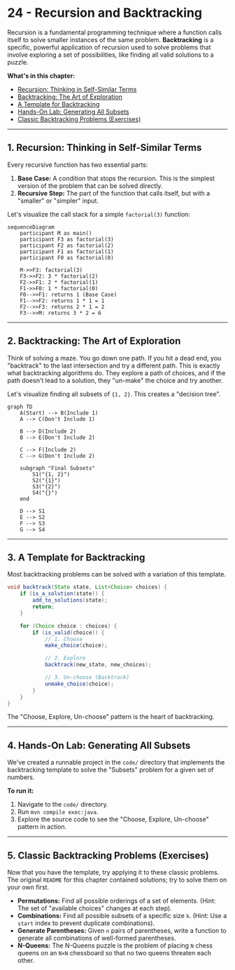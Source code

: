 # 24 - Recursion and Backtracking

Recursion is a fundamental programming technique where a function calls itself to solve smaller instances of the same problem. **Backtracking** is a specific, powerful application of recursion used to solve problems that involve exploring a set of possibilities, like finding all valid solutions to a puzzle.

**What's in this chapter:**
*   [Recursion: Thinking in Self-Similar Terms](#1-recursion-thinking-in-self-similar-terms)
*   [Backtracking: The Art of Exploration](#2-backtracking-the-art-of-exploration)
*   [A Template for Backtracking](#3-a-template-for-backtracking)
*   [Hands-On Lab: Generating All Subsets](#4-hands-on-lab-generating-all-subsets)
*   [Classic Backtracking Problems (Exercises)](#5-classic-backtracking-problems-exercises)

---

## 1. Recursion: Thinking in Self-Similar Terms

Every recursive function has two essential parts:
1.  **Base Case:** A condition that stops the recursion. This is the simplest version of the problem that can be solved directly.
2.  **Recursive Step:** The part of the function that calls itself, but with a "smaller" or "simpler" input.

Let's visualize the call stack for a simple `factorial(3)` function:

```mermaid
sequenceDiagram
    participant M as main()
    participant F3 as factorial(3)
    participant F2 as factorial(2)
    participant F1 as factorial(1)
    participant F0 as factorial(0)

    M->>F3: factorial(3)
    F3->>F2: 3 * factorial(2)
    F2->>F1: 2 * factorial(1)
    F1->>F0: 1 * factorial(0)
    F0-->>F1: returns 1 (Base Case)
    F1-->>F2: returns 1 * 1 = 1
    F2-->>F3: returns 2 * 1 = 2
    F3-->>M: returns 3 * 2 = 6
```

---

## 2. Backtracking: The Art of Exploration

Think of solving a maze. You go down one path. If you hit a dead end, you "backtrack" to the last intersection and try a different path. This is exactly what backtracking algorithms do. They explore a path of choices, and if the path doesn't lead to a solution, they "un-make" the choice and try another.

Let's visualize finding all subsets of `{1, 2}`. This creates a "decision tree".

```mermaid
graph TD
    A(Start) --> B(Include 1)
    A --> C(Don't Include 1)

    B --> D(Include 2)
    B --> E(Don't Include 2)

    C --> F(Include 2)
    C --> G(Don't Include 2)

    subgraph "Final Subsets"
        S1("{1, 2}")
        S2("{1}")
        S3("{2}")
        S4("{}")
    end

    D --> S1
    E --> S2
    F --> S3
    G --> S4
```

---

## 3. A Template for Backtracking

Most backtracking problems can be solved with a variation of this template.

```java
void backtrack(State state, List<Choice> choices) {
    if (is_a_solution(state)) {
        add_to_solutions(state);
        return;
    }

    for (Choice choice : choices) {
        if (is_valid(choice)) {
            // 1. Choose
            make_choice(choice);

            // 2. Explore
            backtrack(new_state, new_choices);

            // 3. Un-choose (Backtrack)
            unmake_choice(choice);
        }
    }
}
```
The "Choose, Explore, Un-choose" pattern is the heart of backtracking.

---

## 4. Hands-On Lab: Generating All Subsets

We've created a runnable project in the `code/` directory that implements the backtracking template to solve the "Subsets" problem for a given set of numbers.

**To run it:**
1.  Navigate to the `code/` directory.
2.  Run `mvn compile exec:java`.
3.  Explore the source code to see the "Choose, Explore, Un-choose" pattern in action.

---

## 5. Classic Backtracking Problems (Exercises)

Now that you have the template, try applying it to these classic problems. The original `README` for this chapter contained solutions; try to solve them on your own first.

*   **Permutations:** Find all possible orderings of a set of elements. (Hint: The set of "available choices" changes at each step).
*   **Combinations:** Find all possible subsets of a specific size `k`. (Hint: Use a `start` index to prevent duplicate combinations).
*   **Generate Parentheses:** Given `n` pairs of parentheses, write a function to generate all combinations of well-formed parentheses.
*   **N-Queens:** The N-Queens puzzle is the problem of placing `N` chess queens on an `N×N` chessboard so that no two queens threaten each other.
